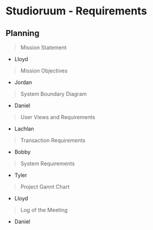 # Studioruum - Requirements

Planning
--------

> Mission Statement
  - Lloyd  
  
> Mission Objectives
  - Jordan  
  
> System Boundary Diagram
  - Daniel  

> User Views and Requirements
  - Lachlan  

> Transaction Requirements
  - Bobby  
  
> System Requirements
  - Tyler  
  
> Project Gannt Chart
  - Lloyd  
  
> Log of the Meeting
  - Daniel  
